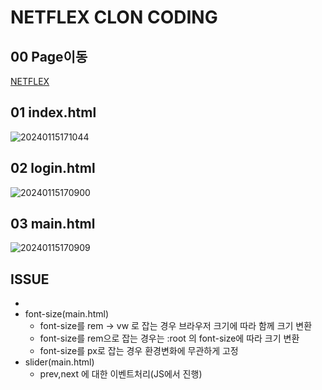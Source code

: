 # NETFLEX CLON CODING
00 Page이동
---
[NETFLEX](https://edu-embadded-curriculum.github.io/02_SCREEN_IMPL_NEXTFLIX.github.io/)


01 index.html
---
![20240115171044](https://github.com/EDU-EMBADDED-CURRICULUM/02_SCREEN_IMPL/assets/84259104/8b010b0a-4cb2-4135-94c7-8236a82c3d7e)


02 login.html
---
![20240115170900](https://github.com/EDU-EMBADDED-CURRICULUM/02_SCREEN_IMPL/assets/84259104/18ef3a48-6649-4c8f-8615-055e85d1907b)

03 main.html
---
![20240115170909](https://github.com/EDU-EMBADDED-CURRICULUM/02_SCREEN_IMPL/assets/84259104/fb467667-934f-457a-b17e-57af8f7bae63)

ISSUE
---
- 
- font-size(main.html)
  - font-size를 rem -> vw 로 잡는 경우 브라우저 크기에 따라 함께 크기 변환  
  - font-size를 rem으로 잡는 경우는 :root 의 font-size에 따라 크기 변환
  - font-size를 px로 잡는 경우 환경변화에 무관하게 고정
- slider(main.html)
  - prev,next 에 대한 이벤트처리(JS에서 진행)
